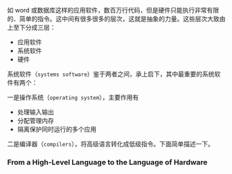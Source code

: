 如 word 或数据库这样的应用软件，数百万行代码，但是硬件只能执行非常有限的、简单的指令。这中间有很多很多的层次，这就是抽象的力量。这些层次大致由上至下分成三层：
* 应用软件
* 系统软件
* 硬件

系统软件（`systems software`）鉴于两者之间，承上启下，其中最重要的系统软件有两个：

一是操作系统（`operating system`），主要作用有
* 处理输入输出
* 分配管理内存
* 隔离保护同时运行的多个应用

二是编译器（`compilers`），将高级语言转化成低级指令。下面简单描述一下。

### From a High-Level Language to the Language of Hardware

